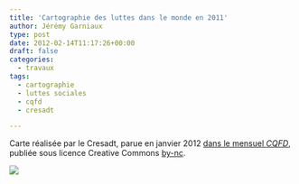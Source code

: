 ```yaml
---
title: 'Cartographie des luttes dans le monde en 2011'
author: Jérémy Garniaux
type: post
date: 2012-02-14T11:17:26+00:00
draft: false
categories:
  - travaux
tags:
  - cartographie
  - luttes sociales
  - cqfd
  - cresadt

---
```

Carte réalisée par le Cresadt, parue en jan­vi­er 2012 <a href="http://cqfd-journal.org/Cartographie-des-luttes-dans-le" target="_blank">dans le men­su­el <i>CQFD</i></a>, pub­liée sous licence Cre­ative Com­mons <a href="http://creativecommons.org/licenses/by-nc/2.0/fr/" target="_blank">by-nc</a>.

![](/albums/carnet/mouvements_sociaux_dans_le_monde_en_2011.png)